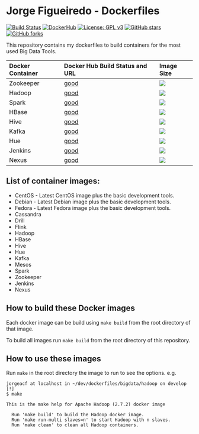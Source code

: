 # Jorge Figueiredo - Dockerfiles

[![Build Status](https://travis-ci.org/jorgeacf/dockerfiles.svg?branch=master)](https://travis-ci.org/jorgeacf/dockerfiles)
[![DockerHub](https://img.shields.io/badge/docker-available-blue.svg)](https://hub.docker.com/u/jorgeacf/)
[![License: GPL v3](https://img.shields.io/badge/License-GPL%20v3-blue.svg)](https://raw.githubusercontent.com/jorgeacf/dockerfiles/master/LICENSE)
[![GitHub stars](https://img.shields.io/github/stars/jorgeacf/Dockerfiles.svg)](https://github.com/jorgeacf/Dockerfiles/stargazers) 
[![GitHub forks](https://img.shields.io/github/forks/jorgeacf/Dockerfiles.svg)](https://github.com/jorgeacf/Dockerfiles/network) 


This repository contains my dockerfiles to build containers for the most used Big Data Tools.

| Docker Container      | Docker Hub Build Status and URL                           | Image Size
| :------------------------------------  | :----------------------------------------| :--------------
| Zookeeper    	| [good](https://registry.hub.docker.com/u/jorgeacf/zookeeper)  	| [![](https://images.microbadger.com/badges/image/jorgeacf/zookeeper.svg)](https://microbadger.com/images/jorgeacf/zookeeper "Get your own image badge on microbadger.com")
| Hadoop    	| [good](https://registry.hub.docker.com/u/jorgeacf/hadoop)  		| [![](https://images.microbadger.com/badges/image/jorgeacf/hadoop.svg)](https://microbadger.com/images/jorgeacf/hadoop "Get your own image badge on microbadger.com")
| Spark    		| [good](https://registry.hub.docker.com/u/jorgeacf/spark) 			| [![](https://images.microbadger.com/badges/image/jorgeacf/spark.svg)](https://microbadger.com/images/jorgeacf/spark "Get your own image badge on microbadger.com")
| HBase    		| [good](https://registry.hub.docker.com/u/jorgeacf/hbase) 			| [![](https://images.microbadger.com/badges/image/jorgeacf/hbase.svg)](https://microbadger.com/images/jorgeacf/hbase "Get your own image badge on microbadger.com")
| Hive    		| [good](https://registry.hub.docker.com/u/jorgeacf/hive) 			| [![](https://images.microbadger.com/badges/image/jorgeacf/hive.svg)](https://microbadger.com/images/jorgeacf/hive "Get your own image badge on microbadger.com")
| Kafka    		| [good](https://registry.hub.docker.com/u/jorgeacf/kafka) 			| [![](https://images.microbadger.com/badges/image/jorgeacf/kafka.svg)](https://microbadger.com/images/jorgeacf/kafka "Get your own image badge on microbadger.com")
| Hue    		| [good](https://registry.hub.docker.com/u/jorgeacf/hue) 			| [![](https://images.microbadger.com/badges/image/jorgeacf/hue.svg)](https://microbadger.com/images/jorgeacf/hue "Get your own image badge on microbadger.com")
| Jenkins   	| [good](https://registry.hub.docker.com/u/jorgeacf/jenkins) 		| [![](https://images.microbadger.com/badges/image/jorgeacf/jenkins.svg)](https://microbadger.com/images/jorgeacf/jenkins "Get your own image badge on microbadger.com")
| Nexus    		| [good](https://registry.hub.docker.com/u/jorgeacf/nexus) 			| [![](https://images.microbadger.com/badges/image/jorgeacf/nexus.svg)](https://microbadger.com/images/jorgeacf/nexus "Get your own image badge on microbadger.com")

## List of container images:

*	CentOS - Latest CentOS image plus the basic development tools.
*	Debian - Latest Debian image plus the basic development tools.
*	Fedora - Latest Fedora image plus the basic development tools.
*	Cassandra
*	Drill
*	Flink
*	Hadoop
*	HBase
*	Hive
*	Hue
*	Kafka
*	Mesos
*	Spark
*	Zookeeper
*	Jenkins
*	Nexus

## How to build these Docker images

Each docker image can be build using ```make build``` from the root directory of that image.

To build all images run ```make build``` from the root directory of this repository.

## How to use these images

Run ```make``` in the root directory the image to run to see the options. e.g.

```
jorgeacf at localhost in ~/dev/dockerfiles/bigdata/hadoop on develop [!]
$ make

This is the make help for Apache Hadoop (2.7.2) docker image

  Run 'make build' to build the Hadoop docker image.
  Run 'make run-multi slaves=n' to start Hadoop with n slaves.
  Run 'make clean' to clean all Hadoop containers.

```
